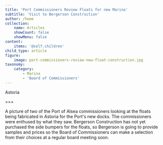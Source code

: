 ```yaml
---
title: 'Port Commissioners Review Floats for new Marina'
subtitle: 'Visit to Bergerson Construction'
author: /home
collection:
    name: Articles
    showCount: false
    showMenu: false
content:
    items: '@self.children'
child_type: article
figure:
    image: port-commissioners-review-new-float-construction.jpg
taxonomy:
    category:
        - Marina
        - 'Board of Commissioners'
---
```


Astoria

===

A picture of two of the Port of Alsea commissioners looking at the floats being fabricated in Astoria for the Port's new docks. The commissioners were enthused by what they saw. Bergerson Construction has not yet purchased the side bumpers for the floats, so Bergerson is going to provide samples and prices so the Board of Commissioners can make a selection from their choices at a regular board meeting soon.
